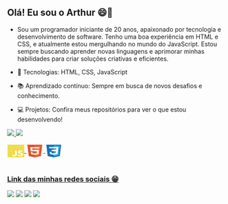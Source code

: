## Olá! Eu sou o Arthur 😄👋
- Sou um programador iniciante de 20 anos, apaixonado por tecnologia e desenvolvimento de software. Tenho uma boa experiência em HTML e CSS, e atualmente estou mergulhando no mundo do JavaScript. Estou sempre buscando aprender novas linguagens e aprimorar minhas habilidades para criar soluções criativas e eficientes.

- 🔧 Tecnologias: HTML, CSS, JavaScript <br>
- 📚 Aprendizado contínuo: Sempre em busca de novos desafios e conhecimento. <br>
- 💻 Projetos: Confira meus repositórios para ver o que estou desenvolvendo!
 <div>
   <a href="https://github.com/Arthurthedev">
   <img height="180em" src="https://github-readme-stats.vercel.app/api?username=Arthurthedev&show_icons=true&theme=tokyonight&include_all_commits=true&count_private=true"/>
   <img height="180em" src="https://github-readme-stats.vercel.app/api/top-langs/?username=Arthurthedev&layout=compact&langs_count=6&theme=tokyonight"/>
</div>
    
<div style="display: inline_block"><br>
  <img align="center" alt="Js" height="30" width="40" src="https://raw.githubusercontent.com/devicons/devicon/master/icons/javascript/javascript-plain.svg">
  <img align="center" alt="HTML" height="30" width="40" src="https://raw.githubusercontent.com/devicons/devicon/master/icons/html5/html5-original.svg">
  <img align="center" alt="CSS" height="30" width="40" src="https://raw.githubusercontent.com/devicons/devicon/master/icons/css3/css3-original.svg">
</div>
 
<br>
 
### Link das minhas redes sociais 😁
 
<div> 
  <a href="https://www.instagram.com/arthur_moraes_thurler/" target="_blank"><img src="https://img.shields.io/badge/-Instagram-%23E4405F?style=for-the-badge&logo=instagram&logoColor=white" target="_blank"></a>
 <a href="https://discord.com/users/301436917873115137" target="_blank"><img src="https://img.shields.io/badge/Discord-7289DA?style=for-the-badge&logo=discord&logoColor=white" target="_blank"></a> 
  <a href = "mailto:arthur.m.thurler@gmail.com"><img src="https://img.shields.io/badge/-Gmail-%23333?style=for-the-badge&logo=gmail&logoColor=white" target="_blank"></a>
  <a href="https://www.linkedin.com/in/arthur-moraes-b44803261/" target="_blank"><img src="https://img.shields.io/badge/-LinkedIn-%230077B5?style=for-the-badge&logo=linkedin&logoColor=white" target="_blank"></a>
</div>
